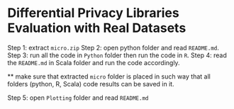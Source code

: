 
# Differential Privacy Libraries Evaluation with Real Datasets

Step 1: extract `micro.zip`
Step 2: open python folder and read `README.md`.
Step 3: run all the code in `Python` folder then run the code in `R`.
Step 4: read the `README.md` in Scala folder and run the code accordingly.

** make sure that extracted `micro` folder is placed in such way that all folders (python, R, Scala) code results can be saved in it.

Step 5: open `Plotting` folder and read `README.md`


